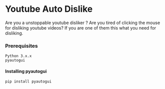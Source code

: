 # Youtube Auto Dislike

Are you a unstoppable youtube disliker ? Are you tired of clicking the mouse for disliking youtube videos? If you are one of them this what you need for disliking.

### Prerequisites
```
Python 3.x.x
pyautogui
```
#### Installing pyautogui
`pip install pyautogui`
